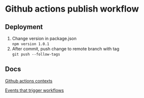 # Github actions publish workflow

## Deployment

1. Change version in package.json<br>
  `npm version 1.0.1`
2. After commit, push change to remote branch with tag<br>
  `git push --follow-tags`

## Docs

[Github actions contexts](https://docs.github.com/en/actions/learn-github-actions/contexts)

[Events that trigger workflows](https://docs.github.com/en/actions/using-workflows/events-that-trigger-workflows)

